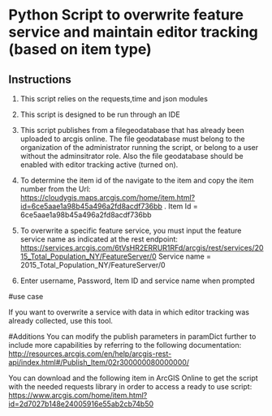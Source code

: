 Python Script to overwrite feature service and maintain editor tracking (based on item type)
=========================

## Instructions

1. This script relies on the requests,time and json modules

2. This script is designed to be run through an IDE

3. This script publishes from a filegeodatabase that has already been uploaded to arcgis online. The file geodatabase must belong to the organization of the administrator running the script, or belong to a user without the adminsitrator role.  Also the file geodatabase should be enabled with editor tracking active (turned on).

4. To determine the item id of the navigate to the item and copy the item number from the Url: https://cloudygis.maps.arcgis.com/home/item.html?id=6ce5aae1a98b45a496a2fd8acdf736bb . Item Id = 6ce5aae1a98b45a496a2fd8acdf736bb

5. To overwrite a specific feature service, you must input the feature service name as indicated at the rest endpoint: 
https://services.arcgis.com/6tVsHR2ERRUR1RFd/arcgis/rest/services/2015_Total_Population_NY/FeatureServer/0 Service name = 2015_Total_Population_NY/FeatureServer/0

6. Enter username, Password, Item ID and service name when prompted

#use case

If you want to overwrite a service with data in which editor tracking was already collected, use this tool.

#Additions
You can modify the publish parameters in paramDict further to include more capabilities by referring to the following documentation:
http://resources.arcgis.com/en/help/arcgis-rest-api/index.html#/Publish_Item/02r300000080000000/

You can download and the following item in ArcGIS Online to get the script with the needed requests library in order to access a ready to use script: https://www.arcgis.com/home/item.html?id=2d7027b148e24005916e55ab2cb74b50
